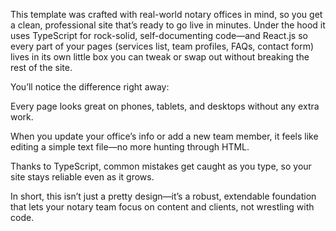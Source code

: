 This template was crafted with real-world notary offices in mind, so you get a clean, professional site that’s ready to go live in minutes. Under the hood it uses TypeScript for rock-solid, self-documenting code—and React.js so every part of your pages (services list, team profiles, FAQs, contact form) lives in its own little box you can tweak or swap out without breaking the rest of the site.

You’ll notice the difference right away:

Every page looks great on phones, tablets, and desktops without any extra work.

When you update your office’s info or add a new team member, it feels like editing a simple text file—no more hunting through HTML.

Thanks to TypeScript, common mistakes get caught as you type, so your site stays reliable even as it grows.

In short, this isn’t just a pretty design—it’s a robust, extendable foundation that lets your notary team focus on content and clients, not wrestling with code.
